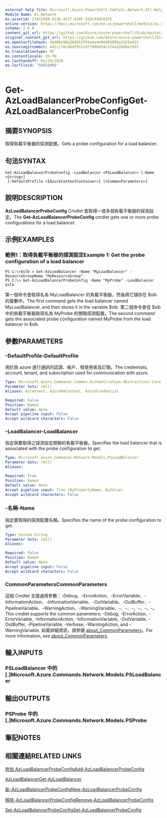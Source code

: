 ```yaml
---
external help file: Microsoft.Azure.PowerShell.Cmdlets.Network.dll-Help.xml
Module Name: Az.Network
ms.assetid: 278228EB-0126-4F27-A30F-51DC498C65FE
online version: https://docs.microsoft.com/en-us/powershell/module/az.network/get-azloadbalancerprobeconfig
schema: 2.0.0
content_git_url: https://github.com/Azure/azure-powershell/blob/master/src/Network/Network/help/Get-AzLoadBalancerProbeConfig.md
original_content_git_url: https://github.com/Azure/azure-powershell/blob/master/src/Network/Network/help/Get-AzLoadBalancerProbeConfig.md
ms.openlocfilehash: 4b880e98a2b0352591e4a4e8840500ba2d25e431
ms.sourcegitcommit: 4d2c178cd6df9151877b08d54c1f4a228dbec9d1
ms.translationtype: MT
ms.contentlocale: zh-TW
ms.lasthandoff: 01/29/2020
ms.locfileid: "93621995"
---
```

# <span data-ttu-id="11964-101">Get-AzLoadBalancerProbeConfig</span><span class="sxs-lookup"><span data-stu-id="11964-101">Get-AzLoadBalancerProbeConfig</span></span>

## <span data-ttu-id="11964-102">摘要</span><span class="sxs-lookup"><span data-stu-id="11964-102">SYNOPSIS</span></span>
<span data-ttu-id="11964-103">取得負載平衡器的探測配置。</span><span class="sxs-lookup"><span data-stu-id="11964-103">Gets a probe configuration for a load balancer.</span></span>

## <span data-ttu-id="11964-104">句法</span><span class="sxs-lookup"><span data-stu-id="11964-104">SYNTAX</span></span>

```
Get-AzLoadBalancerProbeConfig -LoadBalancer <PSLoadBalancer> [-Name <String>]
 [-DefaultProfile <IAzureContextContainer>] [<CommonParameters>]
```

## <span data-ttu-id="11964-105">說明</span><span class="sxs-lookup"><span data-stu-id="11964-105">DESCRIPTION</span></span>
<span data-ttu-id="11964-106">**AzLoadBalancerProbeConfig** Cmdlet 會取得一或多個負載平衡器的探測設定。</span><span class="sxs-lookup"><span data-stu-id="11964-106">The **Get-AzLoadBalancerProbeConfig** cmdlet gets one or more probe configurations for a load balancer.</span></span>

## <span data-ttu-id="11964-107">示例</span><span class="sxs-lookup"><span data-stu-id="11964-107">EXAMPLES</span></span>

### <span data-ttu-id="11964-108">範例1：取得負載平衡器的探測設定</span><span class="sxs-lookup"><span data-stu-id="11964-108">Example 1: Get the probe configuration of a load balancer</span></span>
```
PS C:\>$slb = Get-AzLoadBalancer -Name "MyLoadBalancer" -ResourceGroupName "MyResourceGroup"
PS C:\> Get-AzLoadBalancerProbeConfig -Name "MyProbe" -LoadBalancer $slb
```

<span data-ttu-id="11964-109">第一個命令會取得名為 MyLoadBalancer 的負載平衡器，然後將它儲存在 $slb 的變數中。</span><span class="sxs-lookup"><span data-stu-id="11964-109">The first command gets the load balancer named MyLoadBalancer, and then stores it in the variable $slb.</span></span>
<span data-ttu-id="11964-110">第二個命令會從 $slb 中的負載平衡器取得名為 MyProbe 的關聯探測配置。</span><span class="sxs-lookup"><span data-stu-id="11964-110">The second command gets the associated probe configuration named MyProbe from the load balancer in $slb.</span></span>

## <span data-ttu-id="11964-111">參數</span><span class="sxs-lookup"><span data-stu-id="11964-111">PARAMETERS</span></span>

### <span data-ttu-id="11964-112">-DefaultProfile</span><span class="sxs-lookup"><span data-stu-id="11964-112">-DefaultProfile</span></span>
<span data-ttu-id="11964-113">用於與 azure 進行通訊的認證、帳戶、租使用者及訂閱。</span><span class="sxs-lookup"><span data-stu-id="11964-113">The credentials, account, tenant, and subscription used for communication with azure.</span></span>

```yaml
Type: Microsoft.Azure.Commands.Common.Authentication.Abstractions.Core.IAzureContextContainer
Parameter Sets: (All)
Aliases: AzContext, AzureRmContext, AzureCredential

Required: False
Position: Named
Default value: None
Accept pipeline input: False
Accept wildcard characters: False
```

### <span data-ttu-id="11964-114">-LoadBalancer</span><span class="sxs-lookup"><span data-stu-id="11964-114">-LoadBalancer</span></span>
<span data-ttu-id="11964-115">指定與要取得之探測設定關聯的負載平衡器。</span><span class="sxs-lookup"><span data-stu-id="11964-115">Specifies the load balancer that is associated with the probe configuration to get.</span></span>

```yaml
Type: Microsoft.Azure.Commands.Network.Models.PSLoadBalancer
Parameter Sets: (All)
Aliases:

Required: True
Position: Named
Default value: None
Accept pipeline input: True (ByPropertyName, ByValue)
Accept wildcard characters: False
```

### <span data-ttu-id="11964-116">-名稱</span><span class="sxs-lookup"><span data-stu-id="11964-116">-Name</span></span>
<span data-ttu-id="11964-117">指定要取得的探測配置名稱。</span><span class="sxs-lookup"><span data-stu-id="11964-117">Specifies the name of the probe configuration to get.</span></span>

```yaml
Type: System.String
Parameter Sets: (All)
Aliases:

Required: False
Position: Named
Default value: None
Accept pipeline input: False
Accept wildcard characters: False
```

### <span data-ttu-id="11964-118">CommonParameters</span><span class="sxs-lookup"><span data-stu-id="11964-118">CommonParameters</span></span>
<span data-ttu-id="11964-119">這個 Cmdlet 支援通用參數：-Debug、-ErrorAction、-ErrorVariable、-InformationAction、-InformationVariable、-OutVariable、-OutBuffer、-PipelineVariable、-WarningAction、-WarningVariable、-、-、-、-、-、-。</span><span class="sxs-lookup"><span data-stu-id="11964-119">This cmdlet supports the common parameters: -Debug, -ErrorAction, -ErrorVariable, -InformationAction, -InformationVariable, -OutVariable, -OutBuffer, -PipelineVariable, -Verbose, -WarningAction, and -WarningVariable.</span></span> <span data-ttu-id="11964-120">如需詳細資訊，請參閱 [about_CommonParameters](https://go.microsoft.com/fwlink/?LinkID=113216)。</span><span class="sxs-lookup"><span data-stu-id="11964-120">For more information, see [about_CommonParameters](https://go.microsoft.com/fwlink/?LinkID=113216).</span></span>

## <span data-ttu-id="11964-121">輸入</span><span class="sxs-lookup"><span data-stu-id="11964-121">INPUTS</span></span>

### <span data-ttu-id="11964-122">PSLoadBalancer 中的 [.]</span><span class="sxs-lookup"><span data-stu-id="11964-122">Microsoft.Azure.Commands.Network.Models.PSLoadBalancer</span></span>

## <span data-ttu-id="11964-123">輸出</span><span class="sxs-lookup"><span data-stu-id="11964-123">OUTPUTS</span></span>

### <span data-ttu-id="11964-124">PSProbe 中的 [.]</span><span class="sxs-lookup"><span data-stu-id="11964-124">Microsoft.Azure.Commands.Network.Models.PSProbe</span></span>

## <span data-ttu-id="11964-125">筆記</span><span class="sxs-lookup"><span data-stu-id="11964-125">NOTES</span></span>

## <span data-ttu-id="11964-126">相關連結</span><span class="sxs-lookup"><span data-stu-id="11964-126">RELATED LINKS</span></span>

[<span data-ttu-id="11964-127">附加 AzLoadBalancerProbeConfig</span><span class="sxs-lookup"><span data-stu-id="11964-127">Add-AzLoadBalancerProbeConfig</span></span>](./Add-AzLoadBalancerProbeConfig.md)

[<span data-ttu-id="11964-128">AzLoadBalancer</span><span class="sxs-lookup"><span data-stu-id="11964-128">Get-AzLoadBalancer</span></span>](./Get-AzLoadBalancer.md)

[<span data-ttu-id="11964-129">新-AzLoadBalancerProbeConfig</span><span class="sxs-lookup"><span data-stu-id="11964-129">New-AzLoadBalancerProbeConfig</span></span>](./New-AzLoadBalancerProbeConfig.md)

[<span data-ttu-id="11964-130">移除-AzLoadBalancerProbeConfig</span><span class="sxs-lookup"><span data-stu-id="11964-130">Remove-AzLoadBalancerProbeConfig</span></span>](./Remove-AzLoadBalancerProbeConfig.md)

[<span data-ttu-id="11964-131">Set-AzLoadBalancerProbeConfig</span><span class="sxs-lookup"><span data-stu-id="11964-131">Set-AzLoadBalancerProbeConfig</span></span>](./Set-AzLoadBalancerProbeConfig.md)


